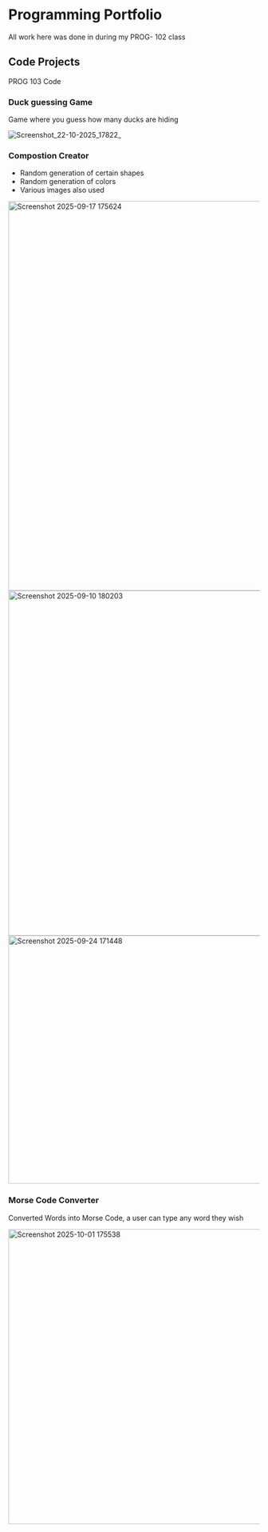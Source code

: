 # Programming Portfolio
All work here was done in during my PROG- 102 class 

## Code Projects
PROG 103 Code

### Duck guessing Game
Game where you guess how many ducks are hiding

![Screenshot_22-10-2025_17822_](https://github.com/user-attachments/assets/9451a3cb-cf01-4062-b178-6fae80641876)

### Compostion Creator
- Random generation of certain shapes
- Random generation of colors
- Various images also used
<img width="1013" height="779" alt="Screenshot 2025-09-17 175624" src="https://github.com/user-attachments/assets/b910ddb3-4a3d-413f-b614-da8335395dbb" />
<img width="896" height="690" alt="Screenshot 2025-09-10 180203" src="https://github.com/user-attachments/assets/2f1b7fe7-fa1d-4a04-adcd-e0c8da3081d3" />
<img width="597" height="496" alt="Screenshot 2025-09-24 171448" src="https://github.com/user-attachments/assets/12a370f3-6052-4e6f-b243-07d180d2f24f" />

### Morse Code Converter
Converted Words into Morse Code, a user can type any word they wish 

<img width="934" height="590" alt="Screenshot 2025-10-01 175538" src="https://github.com/user-attachments/assets/65108b8d-94f4-40c5-9079-dab86f104d7a" />

